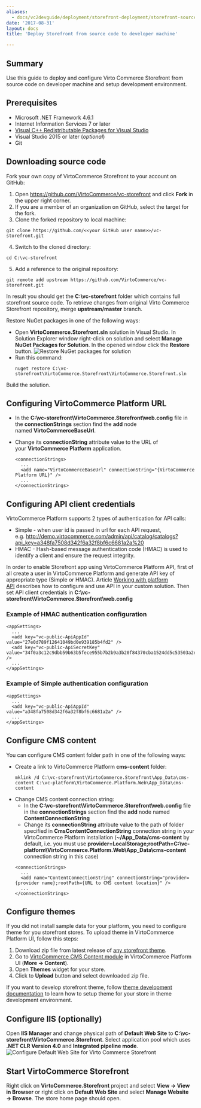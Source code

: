 ```yaml
---
aliases:
  - docs/vc2devguide/deployment/storefront-deployment/storefront-source-code-getting-started
date: '2017-08-31'
layout: docs
title: 'Deploy Storefront from source code to developer machine'

---
```

## Summary

Use this guide to deploy and configure Virto Commerce Storefront from source code on developer machine and setup development environment.

## Prerequisites

* Microsoft .NET Framework 4.6.1
* Internet Information Services 7 or later
* <a href="https://www.microsoft.com/en-us/download/details.aspx?id=40784" rel="nofollow">Visual C++ Redistributable Packages for Visual Studio</a>
* Visual Studio 2015 or later (*optional*)
* Git

## Downloading source code

Fork your own copy of VirtoCommerce Storefront to your account on GitHub:
1. Open <a href="https://github.com/VirtoCommerce/vc-storefront" rel="nofollow">https://github.com/VirtoCommerce/vc-storefront</a> and click **Fork** in the upper right corner.
2. If you are a member of an organization on GitHub, select the target for the fork.
3. Clone the forked repository to local machine:
  ```
  git clone https://github.com/<<your GitHub user name>>/vc-storefront.git
  ```
4. Switch to the cloned directory:
  ```
  cd C:\vc-storefront
  ```
5. Add a reference to the original repository:
  ```
  git remote add upstream https://github.com/VirtoCommerce/vc-storefront.git
  ```
In result you should get the **C:\vc-storefront** folder which contains full storefront source code.
To retrieve changes from original Virto Commerce Storefront repository, merge **upstream/master** branch.

Restore NuGet packages in one of the following ways:
* Open **VirtoCommerce.Storefront.sln** solution in Visual Studio. In Solution Explorer window right-click on solution and select **Manage NuGet Packages for Solution**. In the opened window click the **Restore** button.
![Restore NuGet packages for solution](../../../../assets/images/docs/restore-packages-in-storefront.png "Restore NuGet packages for solution")
* Run this command:
   ```
   nuget restore C:\vc-storefront\VirtoCommerce.Storefront\VirtoCommerce.Storefront.sln
   ```
Build the solution.

## Configuring VirtoCommerce Platform URL

* In the **C:\vc-storefront\VirtoCommerce.Storefront\web.config** file in the **connectionStrings** section find the **add** node named **VirtoCommerceBaseUrl**.
* Change its **connectionString** attribute value to the URL of your **VirtoCommerce Platform** application.

  ```
  <connectionStrings>
    ...
    <add name="VirtoCommerceBaseUrl" connectionString="{VirtoCommerce Platform URL}" />
    ...
  </connectionStrings>
  ```

## Configuring API client credentials

VirtoCommerce Platform supports 2 types of authentication for API calls:

* Simple - when user id is passed in url for each API request, e.g. http://demo.virtocommerce.com/admin/api/catalog/catalogs?api_key=a348fa7508d342f6a32f8bf6c6681a2a%20
* HMAC - Hash-based message authentication code (HMAC) is used to identify a client and ensure the request integrity.

In order to enable Storefront app using VirtoCommerce Platform API, first of all create a user in VirtoCommerce Platform and generate API key of appropriate type (Simple or HMAC). Article [Working with platform API](docs/vc2devguide/development-scenarios/working-with-platform-api) describes how to configure and use API in your custom solution. Then set API client credentials in **C:\vc-storefront\VirtoCommerce.Storefront\web.config**

### Example of HMAC authentication configuration

```
<appSettings>
  ...
  <add key="vc-public-ApiAppId" value="27e0d789f12641049bd0e939185b4fd2" />
  <add key="vc-public-ApiSecretKey" value="34f0a3c12c9dbb59b63b5fece955b7b2b9a3b20f84370cba1524dd5c53503a2e2cb733536ecf7ea1e77319a47084a3a2c9d94d36069a432ecc73b72aeba6ea78" />
  ...
</appSettings>
```

### Example of Simple authentication configuration

```
<appSettings>
  ...
  <add key="vc-public-ApiAppId" value="a348fa7508d342f6a32f8bf6c6681a2a" />
  ...
</appSettings>
```

## Configure CMS content

You can configure CMS content folder path in one of the following ways:
* Create a link to VirtoCommerce Platform **cms-content** folder:
  ```
  mklink /d C:\vc-storefront\VirtoCommerce.Storefront\App_Data\cms-content C:\vc-platform\VirtoCommerce.Platform.Web\App_Data\cms-content
  ```
* Change CMS content connection string:
  * In the **C:\vc-storefront\VirtoCommerce.Storefront\web.config** file in the **connectionStrings** section find the **add** node named **ContentConnectionString**
  * Change its **connectionString** attribute value to the path of folder specified in **CmsContentConnectionString** connection string in your VirtoCommerce Platform installation (**~/App_Data/cms-content** by default, i.e. you must use **provider=LocalStorage;rootPath=C:\vc-platform\VirtoCommerce.Platform.Web\App_Data\cms-content** connection string in this case)
  ```
  <connectionStrings>
    ...
    <add name="ContentConnectionString" connectionString="provider={provider name};rootPath={URL to CMS content location}" />
    ...
  </connectionStrings>
  ```

## Configure themes

If you did not install sample data for your platform, you need to configure theme for you storefront stores.
To upload theme in VirtoCommerce Platform UI, follow this steps:
1. Download zip file from latest release of [any storefront theme](apps/themes).
2. Go to [VirtoCommerce CMS Content module](apps/extensions/virto-cms-module) in VirtoCommerce Platform UI (**More → Content**).
3. Open **Themes** widget for your store.
4. Click to **Upload** button and select downloaded zip file.

If you want to develop storefront theme, follow [theme development documentation](docs/vc2devguide/working-with-storefront/theme-development) to learn how to setup theme for your store in theme development environment.

## Configure IIS (optionally)

Open **IIS Manager** and change physical path of **Default Web Site** to **C:\vc-storefront\VirtoCommerce.Storefront**. Select application pool which uses **.NET CLR Version 4.0** and **Integrated pipeline mode**.
![Configure Default Web Site for Virto Commerce Storefront](../../../../assets/images/docs/configure-storefront-site-in-iis.png "Configure Default Web Site for Virto Commerce Storefront")

## Start VirtoCommerce Storefront

Right click on **VirtoCommerce.Storefront** project and select **View → View in Browser** or right click on **Default Web Site** and select **Manage Website → Browse**. The store home page should open.
